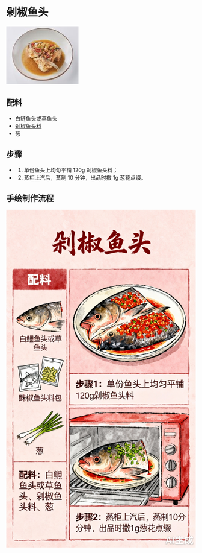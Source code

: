 # 剁椒鱼头

![剁椒鱼头](../images/剁椒鱼头（草鱼头版）.png)


## 配料
- 白鲢鱼头或草鱼头
- [剁椒鱼头料](/配料/剁椒鱼头料.md)
- 葱

## 步骤
- 1. 单份鱼头上均匀平铺 120g 剁椒鱼头料；
- 2. 蒸柜上汽后，蒸制 10 分钟，出品时撒 1g 葱花点缀。


## 手绘制作流程

![手绘制作流程](../images/蒸菜/剁椒鱼头.jpg)
